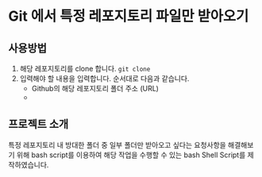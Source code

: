 # Git 에서 특정 레포지토리 파일만 받아오기

## 사용방법
1. 해당 레포지토리를 clone 합니다.
```git clone ```
2. 입력해야 할 내용을 입력합니다. 순서대로 다음과 같습니다.
    - Github의 해당 레포지토리 폴더 주소 (URL)
    -

## 프로젝트 소개
특정 레포지토리 내 방대한 폴더 중 일부 폴더만 받아오고 싶다는 요청사항을 해결해보기 위해 bash script를 이용하여 해당 작업을 수행할 수 있는 bash Shell Script를 제작하였습니다.

##
